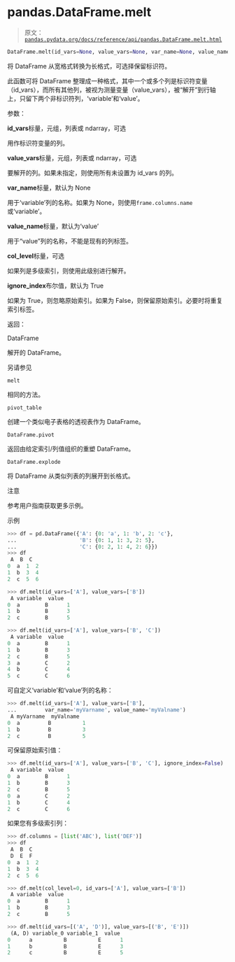 # pandas.DataFrame.melt

> 原文：[`pandas.pydata.org/docs/reference/api/pandas.DataFrame.melt.html`](https://pandas.pydata.org/docs/reference/api/pandas.DataFrame.melt.html)

```py
DataFrame.melt(id_vars=None, value_vars=None, var_name=None, value_name='value', col_level=None, ignore_index=True)
```

将 DataFrame 从宽格式转换为长格式，可选择保留标识符。

此函数可将 DataFrame 整理成一种格式，其中一个或多个列是标识符变量（id_vars），而所有其他列，被视为测量变量（value_vars），被“解开”到行轴上，只留下两个非标识符列，‘variable’和‘value’。

参数：

**id_vars**标量，元组，列表或 ndarray，可选

用作标识符变量的列。

**value_vars**标量，元组，列表或 ndarray，可选

要解开的列。如果未指定，则使用所有未设置为 id_vars 的列。

**var_name**标量，默认为 None

用于‘variable’列的名称。如果为 None，则使用`frame.columns.name`或‘variable’。

**value_name**标量，默认为‘value’

用于“value”列的名称，不能是现有的列标签。

**col_level**标量，可选

如果列是多级索引，则使用此级别进行解开。

**ignore_index**布尔值，默认为 True

如果为 True，则忽略原始索引。如果为 False，则保留原始索引。必要时将重复索引标签。

返回：

DataFrame

解开的 DataFrame。

另请参见

`melt`

相同的方法。

`pivot_table`

创建一个类似电子表格的透视表作为 DataFrame。

`DataFrame.pivot`

返回由给定索引/列值组织的重塑 DataFrame。

`DataFrame.explode`

将 DataFrame 从类似列表的列展开到长格式。

注意

参考用户指南获取更多示例。

示例

```py
>>> df = pd.DataFrame({'A': {0: 'a', 1: 'b', 2: 'c'},
...                    'B': {0: 1, 1: 3, 2: 5},
...                    'C': {0: 2, 1: 4, 2: 6}})
>>> df
 A  B  C
0  a  1  2
1  b  3  4
2  c  5  6 
```

```py
>>> df.melt(id_vars=['A'], value_vars=['B'])
 A variable  value
0  a        B      1
1  b        B      3
2  c        B      5 
```

```py
>>> df.melt(id_vars=['A'], value_vars=['B', 'C'])
 A variable  value
0  a        B      1
1  b        B      3
2  c        B      5
3  a        C      2
4  b        C      4
5  c        C      6 
```

可自定义‘variable’和‘value’列的名称：

```py
>>> df.melt(id_vars=['A'], value_vars=['B'],
...         var_name='myVarname', value_name='myValname')
 A myVarname  myValname
0  a         B          1
1  b         B          3
2  c         B          5 
```

可保留原始索引值：

```py
>>> df.melt(id_vars=['A'], value_vars=['B', 'C'], ignore_index=False)
 A variable  value
0  a        B      1
1  b        B      3
2  c        B      5
0  a        C      2
1  b        C      4
2  c        C      6 
```

如果您有多级索引列：

```py
>>> df.columns = [list('ABC'), list('DEF')]
>>> df
 A  B  C
 D  E  F
0  a  1  2
1  b  3  4
2  c  5  6 
```

```py
>>> df.melt(col_level=0, id_vars=['A'], value_vars=['B'])
 A variable  value
0  a        B      1
1  b        B      3
2  c        B      5 
```

```py
>>> df.melt(id_vars=[('A', 'D')], value_vars=[('B', 'E')])
 (A, D) variable_0 variable_1  value
0      a          B          E      1
1      b          B          E      3
2      c          B          E      5 
```
